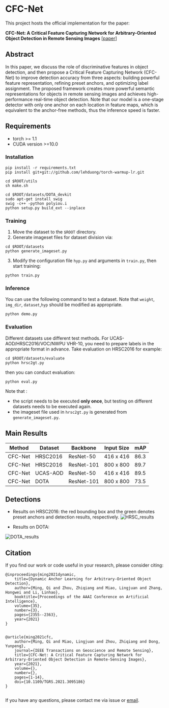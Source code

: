 # CFC-Net

This project hosts the official implementation for the paper: 

**CFC-Net: A Critical Feature Capturing Network for Arbitrary-Oriented Object Detection in Remote Sensing Images** [[paper](https://ieeexplore.ieee.org/abstract/document/9488629)] 

## Abstract

In this paper, we discuss the role of discriminative features in object detection, and then propose a Critical Feature Capturing Network (CFC-Net) to improve detection accuracy from three aspects: building powerful feature representation, refining preset anchors, and optimizing label assignment. The proposed framework creates more powerful semantic representations for objects in  remote sensing images and achieves high-performance real-time object detection. Note that our model is a one-stage detector with only one anchor on each location in feature maps, which is equivalent to the anchor-free methods, thus the inference speed is faster.

## Requirements

* torch >= 1.1
* CUDA version >=10.0

### Installation
```
pip install -r requirements.txt
pip install git+git://github.com/lehduong/torch-warmup-lr.git

cd $ROOT/utils
sh make.sh

cd $ROOT/datasets/DOTA_devkit
sudo apt-get install swig
swig -c++ -python polyiou.i
python setup.py build_ext --inplace
```


### Training
1. Move the dataset to the `$ROOT` directory.
2. Generate imageset files for dataset division via:
```
cd $ROOT/datasets
python generate_imageset.py
```
3. Modify the configuration file `hyp.py` and arguments  in `train.py`, then start training:
```
python train.py
```
### Inference
You can use the following command to test a dataset. Note that `weight`, `img_dir`, `dataset`,`hyp` should be modified as appropriate.
```
python demo.py
```

### Evaluation

Different datasets use different test methods. For UCAS-AOD/HRSC2016/VOC/NWPU VHR-10, you need to prepare labels in the appropriate format in advance. Take evaluation on HRSC2016 for example:
```
cd $ROOT/datasets/evaluate
python hrsc2gt.py
```
then you can conduct evaluation:
```
python eval.py
```
Note that :

- the script  needs to be executed **only once**, but testing on different datasets needs to be executed again.
- the imageset file used in `hrsc2gt.py` is generated from `generate_imageset.py`.

## Main Results


| Method  | Dataset  | Backbone   | Input Size | mAP  |
| ------- | -------- | ---------- | ---------- | ---- |
| CFC-Net | HRSC2016 | ResNet-50  | 416 x 416  | 86.3 |
| CFC-Net | HRSC2016 | ResNet-101 | 800 x 800  | 89.7 |
| CFC-Net | UCAS-AOD | ResNet-50  | 416 x 416  | 89.5 |
| CFC-Net | DOTA     | ResNet-101 | 800 x 800  | 73.5 |

## Detections

* Results on HRSC2016: 
the red bounding box and the green denotes preset anchors and detection results, respectively.
![HRSC_results](https://github.com/ming71/CFC-Net/blob/master/outputs/HRSC.jpg)

* Results on DOTA: 

![DOTA_results](https://github.com/ming71/CFC-Net/blob/master/outputs/DOTA.jpg)

## Citation

If you find our work or code useful in your research, please consider citing:

```
@inproceedings{ming2021dynamic,
    title={Dynamic Anchor Learning for Arbitrary-Oriented Object Detection},
    author={Ming, Qi and Zhou, Zhiqiang and Miao, Lingjuan and Zhang, Hongwei and Li, Linhao},
    booktitle={Proceedings of the AAAI Conference on Artificial Intelligence},
    volume={35},
    number={3},
    pages={2355--2363},
    year={2021}
}


@article{ming2021cfc,
    author={Ming, Qi and Miao, Lingjuan and Zhou, Zhiqiang and Dong, Yunpeng},
    journal={IEEE Transactions on Geoscience and Remote Sensing},
    title={CFC-Net: A Critical Feature Capturing Network for Arbitrary-Oriented Object Detection in Remote-Sensing Images},
    year={2021},
    volume={},
    number={},
    pages={1-14},
    doi={10.1109/TGRS.2021.3095186}
}


```

If you have any questions, please contact me via issue or [email](mq_chaser@126.com).